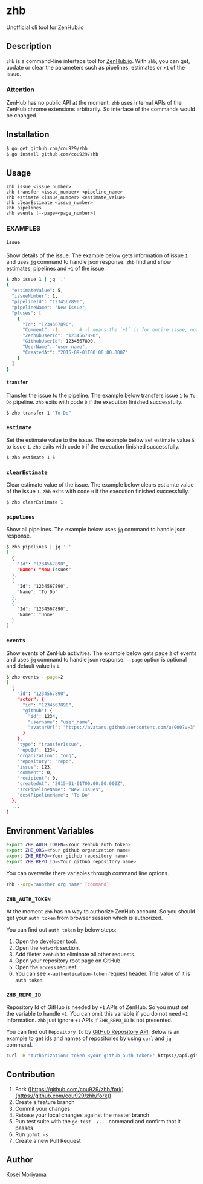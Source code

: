 # zhb

Unofficial cli tool for ZenHub.io

## Description

`zhb` is a command-line interface tool for [ZenHub.io](http://zenhub.io/). With `zhb`, you can get, update or clear the parameters such as pipelines, estimates or `+1` of the issue.

### Attention

ZenHub has no public API at the moment. `zhb` uses internal APIs of the ZenHub chrome extensions arbitrarily. So interface of the commands would be changed.

## Installation

```sh
$ go get github.com/cou929/zhb
$ go install github.com/cou929/zhb
```

## Usage

```
zhb issue <issue_number>
zhb transfer <issue_number> <pipeline_name>
zhb estimate <issue_number> <estimate_value>
zhb clearEstimate <issue_number>
zhb pipelines
zhb events [--page=<page_number>]
```

### EXAMPLES

#### `issue`

Show details of the issue. The example below gets information of issue `1` and uses [`jq`](https://stedolan.github.io/jq/) command to handle json response. `zhb` find and show estimates, pipelines and `+1` of the issue.

```sh
$ zhb issue 1 | jq '.'
{
  "estimateValue": 5,
  "issueNumber": 1,
  "pipelineId": "1234567890",
  "pipelineName": "New Issue",
  "pluses": [
    {
      "Id": "1234567890",
      "Comment": -1,       # -1 means the `+1` is for entire issue, not for specific comment
      "ZenhubUserId": "1234567890",
      "GithubUserId": 1234567890,
      "UserName": "user_name",
      "CreatedAt": "2015-09-01T00:00:00.000Z"
    }
  ]
}
```

#### `transfer`

Transfer the issue to the pipeline. The example below transfers issue `1` to `To Do` pipeline. `zhb` exits with code `0` if the execution finished successfully.

```sh
$ zhb transfer 1 "To Do"
```

### `estimate`

Set the estimate value to the issue. The example below set estimate value `5` to issue `1`. `zhb` exits with code `0` if the execution finished successfully.

```sh
$ zhb estimate 1 5
```

### `clearEstimate`

Clear estimate value of the issue. The example below clears estiamte value of the issue `1`. `zhb` exits with code `0` if the execution finished successfully.

```sh
$ zhb clearEstimate 1
```

### `pipelines`

Show all pipelines. The example below uses [`jq`](https://stedolan.github.io/jq/) command to handle json response.

```sh
$ zhb pipelines | jq '.'
[
  {
    "Id": "1234567890",
    "Name": "New Issues"
  },
  {
    "Id": "1234567890",
    "Name": "To Do"
  },
  {
    "Id": "1234567890",
    "Name": "Done"
  }
]
```

### `events`

Show events of ZenHub activities. The example below gets page `2` of events and uses [`jq`](https://stedolan.github.io/jq/) command to handle json response. `--page` option is optional and default value is `1`.

```sh
$ zhb events --page=2
[
  {
    "id": "1234567890",
    "actor": {
      "id": "1234567890",
      "github": {
        "id": 1234,
        "username": "user_name",
        "avatarUrl": "https://avatars.githubusercontent.com/u/000?v=3"
      }
    },
    "type": "transferIssue",
    "repoId": 1234,
    "organization": "org",
    "repository": "repo",
    "issue": 123,
    "comment": 0,
    "recipient": 0,
    "createdAt": "2015-01-01T00:00:00.000Z",
    "srcPipelineName": "New Issues",
    "destPipelineName": "To Do"
  },
  ...
]
```

## Environment Variables

```sh
export ZHB_AUTH_TOKEN=<Your zenhub auth token>
export ZHB_ORG=<Your github organization name>
export ZHB_REPO=<Your github repository name>
export ZHB_REPO_ID=<Your github repository name>
```

You can overwrite there variables through command line options.

```sh
zhb --org="another org name" [command]
```

### `ZHB_AUTH_TOKEN`

At the moment `zhb` has no way to authorize ZenHub account. So you should get your `auth token` from browser session which is authorized.

You can find out `auth token` by below steps:

1. Open the developer tool.
1. Open the `Network` section.
1. Add fileter `zenhub` to eliminate all other requests.
1. Open your repository root page on GitHub.
1. Open the `access` request.
1. You can see `x-authentication-token` request header. The value of it is `auth token`.

### `ZHB_REPO_ID`

Repository Id of GitHub is needed by `+1` APIs of ZenHub. So you must set the variable to handle `+1`. You can omit this variable if you do not need `+1` information. `zhb` just ignore `+1` APIs if `ZHB_REPO_ID` is not presented.

You can find out `Repository Id` by [GitHub Repository API](https://developer.github.com/v3/repos/). Below is an example to get ids and names of repositories by using `curl` and [`jq`](https://stedolan.github.io/jq/) command.

```sh
curl -H "Authorization: token <your github auth token>" https://api.github.com/orgs/<your_org>/repos | jq '.[] | {id, name}'
```

## Contribution

1. Fork ([https://github.com/cou929/zhb/fork](https://github.com/cou929/zhb/fork))
1. Create a feature branch
1. Commit your changes
1. Rebase your local changes against the master branch
1. Run test suite with the `go test ./...` command and confirm that it passes
1. Run `gofmt -s`
1. Create a new Pull Request

## Author

[Kosei Moriyama](https://github.com/cou929)
